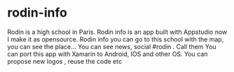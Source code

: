 # rodin-info

Rodin is a high school in Paris. 
Rodin info is an app built with Appstudio now I make it as opensource.
Rodin info you can go to this school with the map, you can see the place...
You can see news, social #rodin .
Call them
You can port this app with Xamarin to Android, IOS and other OS.
You can propose new logos , reuse the code etc
